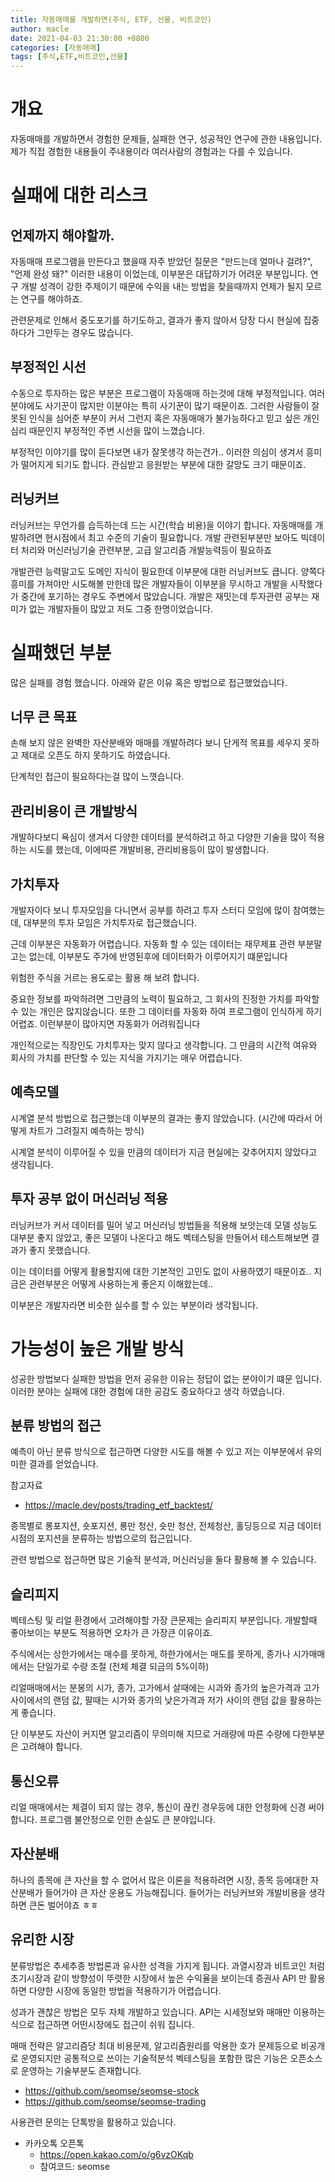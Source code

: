 ```yaml
---
title: 자동매매를 개발하면(주식, ETF, 선물, 비트코인)
author: macle
date: 2021-04-03 21:30:00 +0800
categories: [자동매매]
tags: [주식,ETF,비트코인,선물]
---
```


# 개요
자동매매를 개발하면서 경험한 문제들, 실패한 연구, 성공적인 연구에 관한 내용입니다. 제가 직접 경험한 내용들이 주내용이라 여러사람의 경험과는 다를 수 있습니다.

# 실패에 대한 리스크
## 언제까지 해야할까.
자동매매 프로그램을 만든다고 했을때 자주 받았던 질문은 "만드는데 얼마나 걸려?", "언제 완성 돼?" 이러한 내용이 이었는데, 이부분은 대답하기가 어려운 부분입니다. 연구 개발 성격이 강한 주제이기 때문에 수익을 내는 방법을 찾을때까지 언제가 될지 모르는 연구를 해야하죠.

관련문제로 인해서 중도포기를 하기도하고, 결과가 좋지 않아서 당장 다시 현실에 집중하다가 그만두는 경우도 많습니다.

## 부정적인 시선
수동으로 투자하는 많은 부분은 프로그램이 자동매매 하는것에 대해 부정적입니다. 여러 분야에도 사기꾼이 많지만 이분야는 특히 사기꾼이 많기 때문이죠. 그러한 사람들이 잘못된 인식을 심어준 부분이 커서 그런지 혹은 자동매매가 불가능하다고 믿고 싶은 개인심리 때문인지 부정적인 주변 시선을 많이 느꼈습니다.

부정적인 이야기를 많이 듣다보면 내가 잘못생각 하는건가.. 이러한 의심이 생겨서 흥미가 떨어지게 되기도 합니다. 관심받고 응원받는 부분에 대한 갈망도 크기 때문이죠.


## 러닝커브
러닝커브는 무언가를 습득하는데 드는 시간(학습 비용)을 이야기 합니다. 자동매매를 개발하려면 현시점에서 최고 수준의 기술이 필요합니다. 개발 관련된부분만 보아도 빅데이터 처리와 머신러닝기술 관련부분, 고급 알고리즘 개발능력등이 필요하죠

개발관련 능력말고도 도메인 지식이 필요한데 이부분에 대한 러닝커브도 큽니다. 양쪽다 흥미를 가져야만 시도해볼 만한데 많은 개발자들이 이부분을 무시하고 개발을 시작했다가 중간에 포기하는 경우도 주변에서 많았습니다. 개발은 재밋는데 투자관련 공부는 재미가 없는 개발자들이 많았고 저도 그중 한명이었습니다.


# 실패했던 부분
많은 실패를 경험 했습니다. 아래와 같은 이유 혹은 방법으로 접근했었습니다.

## 너무 큰 목표
손해 보지 않은 완벽한 자산분배와 매매를 개발하려다 보니 단게적 목표를 세우지 못하고 제대로 오픈도 하지 못하기도 하였습니다.

단계적인 접근이 필요하다는걸 많이 느꼇습니다.

## 관리비용이 큰 개발방식
개발하다보디 욕심이 생겨서 다양한 데이터를 분석하려고 하고 다양한 기술을 많이 적용하는 시도를 했는데, 이에따른 개발비용, 관리비용등이 많이 발생합니다.

## 가치투자
개발자이다 보니 투자모임을 다니면서 공부를 하려고 투자 스터디 모임에 많이 참여했는데, 대부분의 투자 모임은 가치투자로 접근했습니다.

근데 이부분은 자동화가 어렵습니다. 자동화 할 수 있는 데이터는 재무제표 관련 부분말고는 없는데, 이부분도 주가에 반영된후에 데이터화가 이루어지기 떄문입니다

위험한 주식을 거르는 용도로는 활용 해 보려 합니다.

중요한 정보를 파악하려면 그만큼의 노력이 필요하고, 그 회사의 진정한 가치를 파악할 수 있는 개인은 많지않습니다. 또한 그 데이터를 자동화 하여 프로그램이 인식하게 하기 어렵죠. 이런부분이 많아지면 자동화가 어려워집니다

개인적으로는 직장인도 가치투자는 맞지 않다고 생각합니다. 그 만큼의 시간적 여유와 회사의 가치를 판단할 수 있는 지식을 가지기는 매우 어렵습니다.

## 예측모델
시계열 분석 방법으로 접근했는데 이부분의 결과는 좋지 않았습니다. (시간에 따라서 어떻게 차트가 그려질지 예측하는 방식)

시계열 분석이 이루어질 수 있을 만큼의 데이터가 지금 현실에는 갖추어지지 않았다고 생각됩니다.


## 투자 공부 없이 머신러닝 적용
러닝커브가 커서 데이터를 밀어 넣고 머신러닝 방법들을 적용해 보앗는데 모델 성능도 대부분 좋지 않았고, 좋은 모델이 나온다고 해도 벡테스팅을 만들어서 테스트해보면 결과가 좋지 못했습니다.

이는 데이터를 어떻게 활용할지에 대한 기본적인 고민도 없이 사용하였기 때문이죠.. 지금은 관련부분은 어떻게 사용하는게 좋은지 이해핬는데..

이부분은 개발자라면 비슷한 실수를 할 수 있는 부분이라 생각됩니다.


# 가능성이 높은 개발 방식
성공한 방법보다 실패한 방법을 먼저 공유한 이유는 정답이 없는 분야이기 떄문 입니다. 이러한 분야는 실패에 대한 경험에 대한 공감도 중요하다고 생각 하였습니다.

## 분류 방법의 접근
예측이 아닌 분류 방식으로 접근하면 다양한 시도를 해볼 수 있고 저는 이부분에서 유의미한 결과를 얻었습니다.

참고자료
- https://macle.dev/posts/trading_etf_backtest/

종목별로 롱포지션, 숏포지션, 롱만 청산, 숏만 청산, 전체청산, 홀딩등으로 지금 데이터 시점의 포지션을 분류하는 방법으로의 접근입니다.

관련 방법으로 접근하면 많은 기술적 분석과, 머신러닝을 둘다 활용해 볼 수 있습니다.

## 슬리피지
벡테스팅 및 리얼 환경에서 고려해야할 가장 큰문제는 슬리피지 부분입니다. 개발할때 좋아보이는 부분도 적용하면 오차가 큰 가장큰 이유이죠.

주식에서는 상한가에서는 매수를 못하게, 하한가에서는 매도를 못하게, 종가나 시가매매에서는 단일가로 수량 조절 (전체 체결 되금의 5%이하)

리얼매매에서는 분봉의 시가, 종가, 고가에서 살때에는 시과와 종가의 높은가격과 고가 사이에서의 랜덤 값, 팔때는 시가와 종가의 낮은가격과 저가 사이의 랜덤 값을 활용하는게 좋습니다.

단 이부분도 자산이 커지면 알고리즘이 무의미해 지므로 거래량에 따른 수량에 다한부분은 고려해야 합니다.

## 통신오류
리얼 매매에서는 체결이 되지 않는 경우, 통신이 끊킨 경우등에 대한 안정화에 신경 써야합니다. 프로그램 불안정으로 인한 손실도 큰 분야입니다.

## 자산분배
하나의 종목애 큰 자산을 할 수 없어서 많은 이론을 적용하려면 시장, 종목 등에대한 자산분배가 들어가야 큰 자산 운용도 가능해집니다. 들어가는 러닝커브와 개발비용을 생각하면 큰돈 벌어야죠 ㅎㅎ

## 유리한 시장
분류방법은 추세추종 방법론과 유사한 성격을 가지게 됩니다. 과열시장과 비트코인 처럼 초기시장과 같이 방향성이 뚜렷한 시장에서 높은 수익율을 보이는데 증권사 API 만 활용하면 다양한 시장에 동일한 방법을 적용하기가 어렵습니다.

성과가 괜찮은 방법은 모두 자체 개발하고 있습니다. API는 시세정보와 매매만 이용하는 식으로 접근하면 어떤시장에도 접근이 쉬워 집니다.

매매 전략은 알고리즘당 최대 비용문제, 알고리즘원리를 악용한 호가 문제등으로 비공개로 운영되지만 공통적으로 쓰이는 기술적분석 벡테스팅을 포함한 많은 기능은 오픈소스로 운영하는 기술부분도 존재합니다.
- https://github.com/seomse/seomse-stock
- https://github.com/seomse/seomse-trading

사용관련 문의는 단톡방을 활용하고 있습니다.

- 카카오톡 오픈톡
  - https://open.kakao.com/o/g6vzOKqb
  - 참여코드: seomse
